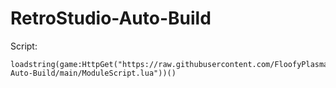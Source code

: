 # RetroStudio-Auto-Build

Script:

    loadstring(game:HttpGet("https://raw.githubusercontent.com/FloofyPlasma/RetroStudio-Auto-Build/main/ModuleScript.lua"))()

